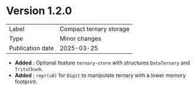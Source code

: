 # Version 1.2.0

|                  |                         |
|------------------|-------------------------|
| Label            | Compact ternary storage |
| Type             | Minor changes           |
| Publication date | 2025-03-25              |

- **Added** : Optional feature `ternary-store` with structures `DataTernary` and `TritsChunk`.
- **Added** : `repr(u8)` for `Digit` to manipulate ternary with a lower memory footprint.